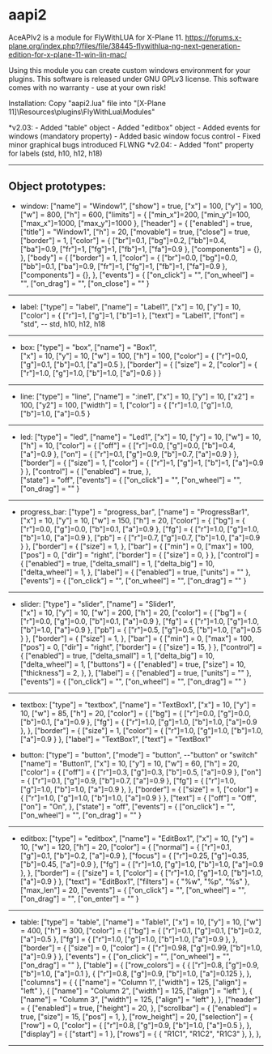 # aapi2
AceAPIv2 is a module for FlyWithLUA for X-Plane 11.
https://forums.x-plane.org/index.php?/files/file/38445-flywithlua-ng-next-generation-edition-for-x-plane-11-win-lin-mac/

Using this module you can create custom windows environment for your plugins.
This software is released under GNU GPLv3 license.
This software comes with no warranty - use at your own risk!

Installation:
Copy "aapi2.lua" file into "[X-Plane 11]\Resources\plugins\FlyWithLua\Modules\"

*v2.03:
 	- Added "table" object
 	- Added "editbox" object
 	- Added events for windows (mandatory property)
 	- Added basic window focus control
 	- Fixed minor graphical bugs introduced FLWNG
*v2.04:
	- Added "font" property for labels (std, h10, h12, h18)

---------------------------------------------------------------------------------------------------------------------------
Object prototypes:
---------------------------------------------------------------------------------------------------------------------------
- window:
  ["name"] = "Window1",
  ["show"] = true,
  ["x"] = 100,
  ["y"] = 100,
  ["w"] = 800,
  ["h"] = 600,
  ["limits"] = { ["min_x"]=200, ["min_y"]=100, ["max_x"]=1000, ["max_y"]=1000 },
  ["header"] = {
    ["enabled"] = true,
    ["title"] = "Window1",
    ["h"] = 20,
    ["movable"] = true,
    ["close"] = true,
    ["border"] = 1,
    ["color"] = { ["br"]=0.1, ["bg"]=0.2, ["bb"]=0.4, ["ba"]=0.9, ["fr"]=1, ["fg"]=1, ["fb"]=1, ["fa"]=0.9 },
    ["components"] =  {},
  },
  ["body"] = { 
    ["border"] = 1,
    ["color"] = { ["br"]=0.0, ["bg"]=0.0, ["bb"]=0.1, ["ba"]=0.9, ["fr"]=1, ["fg"]=1, ["fb"]=1, ["fa"]=0.9 },
    ["components"] =  {},
  },
  ["events"] = {
    ["on_click"] = "",
    ["on_wheel"] = "",
    ["on_drag"] = "",
    ["on_close"] = ""
  }	
---------------------------------------------------------------------------------------------------------------------------
- label:
  ["type"] = "label",
  ["name"] = "Label1",
  ["x"] = 10, ["y"] = 10,
  ["color"] = { ["r"]=1, ["g"]=1, ["b"]=1 },
  ["text"] = "Label1",
  ["font"] = "std", -- std, h10, h12, h18
---------------------------------------------------------------------------------------------------------------------------
- box:
  ["type"] = "box",
  ["name"] = "Box1",	
  ["x"] = 10,	["y"] = 10,
  ["w"] = 100,	["h"] = 100,
  ["color"] = { ["r"]=0.0, ["g"]=0.1, ["b"]=0.1, ["a"]=0.5 },
  ["border"] = {
    ["size"] = 2,
    ["color"] = { ["r"]=1.0, ["g"]=1.0, ["b"]=1.0, ["a"]=0.6 }
  }
---------------------------------------------------------------------------------------------------------------------------  
- line:
  ["type"] = "line",
  ["name"] = ":ine1",
  ["x"] = 10, ["y"] = 10,
  ["x2"] = 100, ["y2"] = 100,
  ["width"] = 1,
  ["color"] = { ["r"]=1.0, ["g"]=1.0, ["b"]=1.0, ["a"]=0.5 } 
---------------------------------------------------------------------------------------------------------------------------
- led:
  ["type"] = "led",
  ["name"] = "Led1",
  ["x"] = 10, ["y"] = 10,
  ["w"] = 10, ["h"] = 10,
  ["color"] = { 
    ["off"] = { ["r"]=0.0, ["g"]=0.0, ["b"]=0.4, ["a"]=0.9 },
    ["on"] = { ["r"]=0.1, ["g"]=0.9, ["b"]=0.7, ["a"]=0.9 }
  },
  ["border"] = {
    ["size"] = 1,
    ["color"] = { ["r"]=1, ["g"]=1, ["b"]=1, ["a"]=0.9 }
  },
  ["control"] = {
    ["enabled"] = true,
  },	
  ["state"] = "off",
  ["events"] = {
    ["on_click"] = "",
    ["on_wheel"] = "",
    ["on_drag"] = ""
  }				
---------------------------------------------------------------------------------------------------------------------------
- progress_bar:
  ["type"] = "progress_bar",
  ["name"] = "ProgressBar1",	
  ["x"] = 10, ["y"] = 10,
  ["w"] = 150, ["h"] = 20,
  ["color"] = { 
    ["bg"] = { ["r"]=0.0, ["g"]=0.0, ["b"]=0.1, ["a"]=0.9 },
    ["fg"] = { ["r"]=1.0, ["g"]=1.0, ["b"]=1.0, ["a"]=0.9 },
    ["pb"] = { ["r"]=0.7, ["g"]=0.7, ["b"]=1.0, ["a"]=0.9 }
  },
  ["border"] = {
    ["size"] = 1,
  },
  ["bar"] = { 
    ["min"] = 0,
    ["max"] = 100,
    ["pos"] = 0,
    ["dir"] = "right",
    ["border"] = {
      ["size"] = 0,
    }
  },
  ["control"] = {
    ["enabled"] = true,
    ["delta_small"] = 1,
    ["delta_big"] = 10,
    ["delta_wheel"] = 1,
  },
  ["label"] = {
    ["enabled"] = true,
    ["units"] = ""
  },
  ["events"] = {
    ["on_click"] = "",
    ["on_wheel"] = "",
    ["on_drag"] = ""
  }			
---------------------------------------------------------------------------------------------------------------------------  
- slider:
	["type"] = "slider",
	["name"] = "Slider1",	
	["x"] = 10, ["y"] = 10,
	["w"] = 200, ["h"] = 20,
	["color"] = { 
		["bg"] = { ["r"]=0.0, ["g"]=0.0, ["b"]=0.1, ["a"]=0.9 },
		["fg"] = { ["r"]=1.0, ["g"]=1.0, ["b"]=1.0, ["a"]=0.9 },
		["pb"] = { ["r"]=0.5, ["g"]=0.5, ["b"]=1.0, ["a"]=0.5 }
	},
	["border"] = {
		["size"] = 1,
	},
	["bar"] = { 
		["min"] = 0,
		["max"] = 100,
		["pos"] = 0,
		["dir"] = "right",
		["border"] = {
			["size"] = 15,
		}
	},
	["control"] = {
		["enabled"] = true,
		["delta_small"] = 1,
		["delta_big"] = 10,
		["delta_wheel"] = 1,
		["buttons"] = {
			["enabled"] = true,
			["size"] = 10,
			["thickness"] = 2,
		},
	},
	["label"] = {
		["enabled"] = true,
		["units"] = ""
	},
	["events"] = {
		["on_click"] = "",
		["on_wheel"] = "",
		["on_drag"] = ""
	}	
---------------------------------------------------------------------------------------------------------------------------  
- textbox:
  ["type"] = "textbox",
  ["name"] = "TextBox1",
  ["x"] = 10, ["y"] = 10,
  ["w"] = 85, ["h"] = 20,
  ["color"] = { 
    ["bg"] = { ["r"]=0.0, ["g"]=0.0, ["b"]=0.1, ["a"]=0.9 },
    ["fg"] = { ["r"]=1.0, ["g"]=1.0, ["b"]=1.0, ["a"]=0.9 },
  },
  ["border"] = {
    ["size"] = 1,
    ["color"] = { ["r"]=1.0, ["g"]=1.0, ["b"]=1.0, ["a"]=0.9 }
  },
  ["label"] = "TextBox1",
  ["text"] = "TextBox1"
  
- button:
  ["type"] = "button",
  ["mode"] = "button", --"button" or "switch"
  ["name"] = "Button1",
  ["x"] = 10, ["y"] = 10,
  ["w"] = 60, ["h"] = 20,
  ["color"] = { 
    ["off"] = { ["r"]=0.3, ["g"]=0.3, ["b"]=0.5, ["a"]=0.9 },
    ["on"] = { ["r"]=0.1, ["g"]=0.9, ["b"]=0.7, ["a"]=0.9 },
    ["fg"] = { ["r"]=1.0, ["g"]=1.0, ["b"]=1.0, ["a"]=0.9 },
  },
  ["border"] = {
    ["size"] = 1,
    ["color"] = { ["r"]=1.0, ["g"]=1.0, ["b"]=1.0, ["a"]=0.9 }
  },
  ["text"] = {
    ["off"] = "Off",
    ["on"] = "On",
  },
  ["state"] = "off",
  ["events"] = {
    ["on_click"] = "",
    ["on_wheel"] = "",
    ["on_drag"] = ""
  }
---------------------------------------------------------------------------------------------------------------------------      
- editbox:
	["type"] = "editbox",
	["name"] = "EditBox1",
	["x"] = 10, ["y"] = 10,
	["w"] = 120, ["h"] = 20,
	["color"] = { 
		["normal"] = { ["r"]=0.1, ["g"]=0.1, ["b"]=0.2, ["a"]=0.9 },
		["focus"] = { ["r"]=0.25, ["g"]=0.35, ["b"]=0.45, ["a"]=0.9 },
		["fg"] = { ["r"]=1.0, ["g"]=1.0, ["b"]=1.0, ["a"]=0.9 },
	},
	["border"] = {
		["size"] = 1,
		["color"] = { ["r"]=1.0, ["g"]=1.0, ["b"]=1.0, ["a"]=0.9 }
	},
	["text"] = "EditBox1",
	["filters"] = { "%w", "%p", "%s" },
	["max_len"] = 20,
	["events"] = {
		["on_click"] = "",
		["on_wheel"] = "",
		["on_drag"] = "",
		["on_enter"] = ""
	}
---------------------------------------------------------------------------------------------------------------------------  
- table:
  ["type"] = "table",
  ["name"] = "Table1",
  ["x"] = 10, ["y"] = 10,
  ["w"] = 400, ["h"] = 300,
  ["color"] = { 
    ["bg"] = { ["r"]=0.1, ["g"]=0.1, ["b"]=0.2, ["a"]=0.5 },
    ["fg"] = { ["r"]=1.0, ["g"]=1.0, ["b"]=1.0, ["a"]=0.9 },
  },
  ["border"] = {
    ["size"] = 0,
    ["color"] = { ["r"]=0.98, ["g"]=0.99, ["b"]=1.0, ["a"]=0.9 }
  },
  ["events"] = {
    ["on_click"] = "",
    ["on_wheel"] = "",
    ["on_drag"] = ""
  },
  ["table"] = {
    ["row_colors"] = {
      { ["r"]=0.8, ["g"]=0.9, ["b"]=1.0, ["a"]=0.1 },
      { ["r"]=0.8, ["g"]=0.9, ["b"]=1.0, ["a"]=0.125 },
    },
    ["columns"] = {	
      { ["name"] = "Column 1",	["width"] = 125,	["align"] = "left" },
      { ["name"] = "Column 2",	["width"] = 125,	["align"] = "left" },
      { ["name"] = "Column 3", 	["width"] = 125,	["align"] = "left" },
    },
    ["header"] = {
      ["enabled"] = true,
      ["height"] = 20,
    },
    ["scrollbar"] = {
      ["enabled"] = true,
      ["size"] = 15,
      ["pos"] = 1,
    },
    ["row_height"] = 20,
    ["selection"] = {
      ["row"] = 0,
      ["color"] = { ["r"]=0.8, ["g"]=0.9, ["b"]=1.0, ["a"]=0.5 },
    },
    ["display"] = {
      ["start"] = 1
    },
    ["rows"] = {
      { "R1C1", "R1C2", "R1C3" },
    },
  },
---------------------------------------------------------------------------------------------------------------------------  
